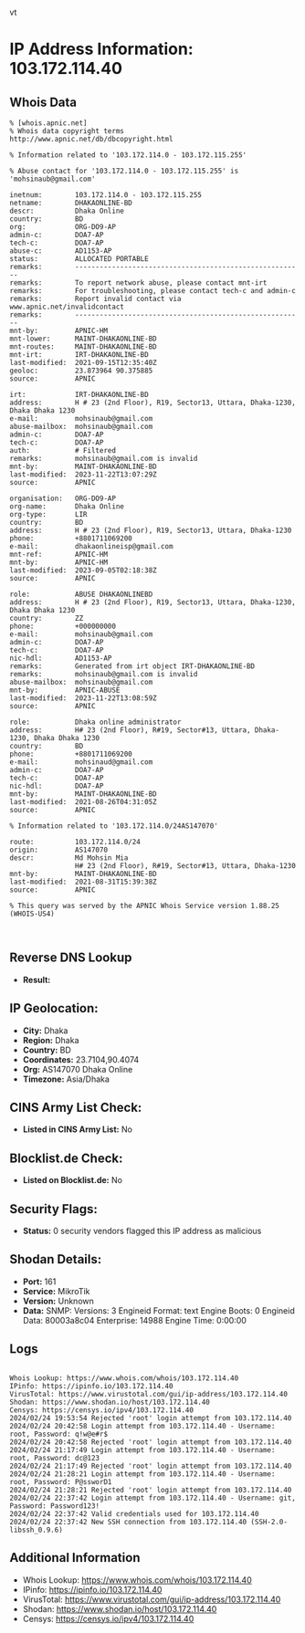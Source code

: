 vt
# IP Address Information: 103.172.114.40

## Whois Data
```
% [whois.apnic.net]
% Whois data copyright terms    http://www.apnic.net/db/dbcopyright.html

% Information related to '103.172.114.0 - 103.172.115.255'

% Abuse contact for '103.172.114.0 - 103.172.115.255' is 'mohsinaub@gmail.com'

inetnum:        103.172.114.0 - 103.172.115.255
netname:        DHAKAONLINE-BD
descr:          Dhaka Online
country:        BD
org:            ORG-DO9-AP
admin-c:        DOA7-AP
tech-c:         DOA7-AP
abuse-c:        AD1153-AP
status:         ALLOCATED PORTABLE
remarks:        --------------------------------------------------------
remarks:        To report network abuse, please contact mnt-irt
remarks:        For troubleshooting, please contact tech-c and admin-c
remarks:        Report invalid contact via www.apnic.net/invalidcontact
remarks:        --------------------------------------------------------
mnt-by:         APNIC-HM
mnt-lower:      MAINT-DHAKAONLINE-BD
mnt-routes:     MAINT-DHAKAONLINE-BD
mnt-irt:        IRT-DHAKAONLINE-BD
last-modified:  2021-09-15T12:35:40Z
geoloc:         23.873964 90.375885
source:         APNIC

irt:            IRT-DHAKAONLINE-BD
address:        H # 23 (2nd Floor), R19, Sector13, Uttara, Dhaka-1230, Dhaka Dhaka 1230
e-mail:         mohsinaub@gmail.com
abuse-mailbox:  mohsinaub@gmail.com
admin-c:        DOA7-AP
tech-c:         DOA7-AP
auth:           # Filtered
remarks:        mohsinaub@gmail.com is invalid
mnt-by:         MAINT-DHAKAONLINE-BD
last-modified:  2023-11-22T13:07:29Z
source:         APNIC

organisation:   ORG-DO9-AP
org-name:       Dhaka Online
org-type:       LIR
country:        BD
address:        H # 23 (2nd Floor), R19, Sector13, Uttara, Dhaka-1230
phone:          +8801711069200
e-mail:         dhakaonlineisp@gmail.com
mnt-ref:        APNIC-HM
mnt-by:         APNIC-HM
last-modified:  2023-09-05T02:18:38Z
source:         APNIC

role:           ABUSE DHAKAONLINEBD
address:        H # 23 (2nd Floor), R19, Sector13, Uttara, Dhaka-1230, Dhaka Dhaka 1230
country:        ZZ
phone:          +000000000
e-mail:         mohsinaub@gmail.com
admin-c:        DOA7-AP
tech-c:         DOA7-AP
nic-hdl:        AD1153-AP
remarks:        Generated from irt object IRT-DHAKAONLINE-BD
remarks:        mohsinaub@gmail.com is invalid
abuse-mailbox:  mohsinaub@gmail.com
mnt-by:         APNIC-ABUSE
last-modified:  2023-11-22T13:08:59Z
source:         APNIC

role:           Dhaka online administrator
address:        H# 23 (2nd Floor), R#19, Sector#13, Uttara, Dhaka-1230, Dhaka Dhaka 1230
country:        BD
phone:          +8801711069200
e-mail:         mohsinaud@gmail.com
admin-c:        DOA7-AP
tech-c:         DOA7-AP
nic-hdl:        DOA7-AP
mnt-by:         MAINT-DHAKAONLINE-BD
last-modified:  2021-08-26T04:31:05Z
source:         APNIC

% Information related to '103.172.114.0/24AS147070'

route:          103.172.114.0/24
origin:         AS147070
descr:          Md Mohsin Mia
                H# 23 (2nd Floor), R#19, Sector#13, Uttara, Dhaka-1230
mnt-by:         MAINT-DHAKAONLINE-BD
last-modified:  2021-08-31T15:39:38Z
source:         APNIC

% This query was served by the APNIC Whois Service version 1.88.25 (WHOIS-US4)



```
## Reverse DNS Lookup
- **Result:** 

## IP Geolocation:
- **City:** Dhaka
- **Region:** Dhaka
- **Country:** BD
- **Coordinates:** 23.7104,90.4074
- **Org:** AS147070 Dhaka Online
- **Timezone:** Asia/Dhaka

## CINS Army List Check:
- **Listed in CINS Army List:** 
No

## Blocklist.de Check:
- **Listed on Blocklist.de:** 
No

## Security Flags:
- **Status:** 0 security vendors flagged this IP address as malicious

## Shodan Details:
- **Port:** 161
- **Service:** MikroTik
- **Version:** Unknown
- **Data:** SNMP:
  Versions:
    3
  Engineid Format: text
  Engine Boots: 0
  Engineid Data: 80003a8c04
  Enterprise: 14988
  Engine Time: 0:00:00

## Logs
```

Whois Lookup: https://www.whois.com/whois/103.172.114.40
IPinfo: https://ipinfo.io/103.172.114.40
VirusTotal: https://www.virustotal.com/gui/ip-address/103.172.114.40
Shodan: https://www.shodan.io/host/103.172.114.40
Censys: https://censys.io/ipv4/103.172.114.40
2024/02/24 19:53:54 Rejected 'root' login attempt from 103.172.114.40
2024/02/24 20:42:58 Login attempt from 103.172.114.40 - Username: root, Password: q!w@e#r$
2024/02/24 20:42:58 Rejected 'root' login attempt from 103.172.114.40
2024/02/24 21:17:49 Login attempt from 103.172.114.40 - Username: root, Password: dc@123
2024/02/24 21:17:49 Rejected 'root' login attempt from 103.172.114.40
2024/02/24 21:28:21 Login attempt from 103.172.114.40 - Username: root, Password: P@ssworD1
2024/02/24 21:28:21 Rejected 'root' login attempt from 103.172.114.40
2024/02/24 22:37:42 Login attempt from 103.172.114.40 - Username: git, Password: Password123!
2024/02/24 22:37:42 Valid credentials used for 103.172.114.40
2024/02/24 22:37:42 New SSH connection from 103.172.114.40 (SSH-2.0-libssh_0.9.6)

```
## Additional Information
- Whois Lookup: https://www.whois.com/whois/103.172.114.40
- IPinfo: https://ipinfo.io/103.172.114.40
- VirusTotal: https://www.virustotal.com/gui/ip-address/103.172.114.40
- Shodan: https://www.shodan.io/host/103.172.114.40
- Censys: https://censys.io/ipv4/103.172.114.40

